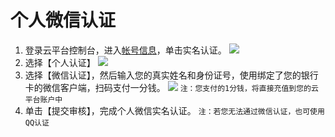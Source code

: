 # 个人微信认证

1. 登录云平台控制台，进入[帐号信息](http://console.tce.fsphere.cn/developer)，单击实名认证。
![](http://imgcache.tcecqpoc.fsphere.cn/image/mc.qcloudimg.com/static/img/38dfac01f9137c23fc9ba313b1511046/image.png)
2. 选择【个人认证】
![](http://imgcache.tcecqpoc.fsphere.cn/image/mc.qcloudimg.com/static/img/4c4426a2cff4c901158e8282f0ac69a4/image.png)
3. 选择【微信认证】，然后输入您的真实姓名和身份证号，使用绑定了您的银行卡的微信客户端，扫码支付一分钱。
![](http://imgcache.tcecqpoc.fsphere.cn/image/mc.qcloudimg.com/static/img/0157819fddb4d62a5679f93ebaf01bdc/image.png)
`注：您支付的1分钱，将直接充值到您的云平台账户中`
4. 单击【提交审核】，完成个人微信实名认证。
`注：若您无法通过微信认证，也可使用QQ认证`

